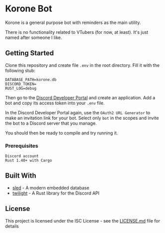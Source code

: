 # Korone Bot

Korone is a general purpose bot with reminders as the main utility.

There is no functionality related to VTubers (for now, at least). It's just named after someone I like.

## Getting Started

Clone this repository and create file `.env` in the root directory. Fill it with the following stub:

```env
DATABASE_PATH=korone.db
DISCORD_TOKEN=
RUST_LOG=debug
```

Then go to the [Discord Developer Portal](https://discordapp.com/developers/applications) and create an application. Add a bot and copy its access token into your `.env` file.

In the Discord Developer Portal again, use the `OAuth2 URL Generator` to make an invitation link for your bot. Select only `bot` in the scopes and invite the bot to a Discord server that you manage.

You should then be ready to compile and try running it.

### Prerequisites

```
Discord account
Rust 1.40+ with Cargo
```

## Built With

* [sled](https://github.com/spacejam/sled) - A modern embedded database
* [twilight](https://github.com/twilight-rs/twilight) - A Rust library for the Discord API

## License

This project is licensed under the ISC License - see the [LICENSE.md](LICENSE.md) file for details
